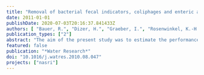 ```yaml
---
title: "Removal of bacterial fecal indicators, coliphages and enteric adenoviruses from waters with high fecal pollution by slow sand filtration"
date: 2011-01-01
publishDate: 2020-07-03T20:16:37.841433Z
authors: [ "Bauer, R.", "Dizer, H.", "Graeber, I.", "Rosenwinkel, K.-H.", "LÃ³pez-Pila, J. M." ]
publication_types: ["2"]
abstract: "The aim of the present study was to estimate the performance of slow sand filtration (SSF) facilities, including the time needed for reaching stabilization (maturation), operated with surface water bearing high fecal contamination, representing realistic conditions of rivers in many emerging countries. Surface water spiked with wastewater was infiltrated at different pore water velocities (PWV) and samples were collected at different migration distances. The samples were analyzed for phages and to a lesser extent for fecal bacteria and enteric adenoviruses. At the PWV of 50 cm/d, at which somatic phages showed highest removal, their mean log10 removal after 90 cm migration was 3.2. No substantial differences of removal rates were observed at PWVs between 100 and 900 cm/d (2.3 log10 mean removal). The log10 mean removal of somatic phages was less than the observed for fecal bacteria and tended more towards that of enteric adenoviruses This makes somatic phages a potentially better process indicator than Escherichia coli for the removal of viruses in SSF. We conclude that SSF, and by inference in larger scale river bank filtration (RBF), is an excellent option as a component in multi-barrier systems for drinking water treatment also in areas where the sources of raw water are considerably fecally polluted, as often found in many emerging countries."
featured: false
publication: "*Water Research*"
doi: "10.1016/j.watres.2010.08.047"
projects: ["nasri"]
---
```


